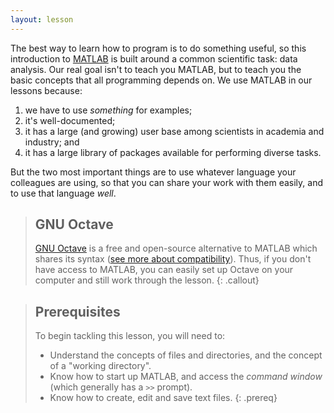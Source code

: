 ```yaml
---
layout: lesson
---
```


The best way to learn how to program is to do something useful, so this
introduction to [MATLAB](https://en.wikipedia.org/wiki/MATLAB) is built around a common scientific task: data analysis.
Our real goal isn't to teach you MATLAB, but to teach you the basic concepts
that all programming depends on. We use MATLAB in our lessons because:

1. we have to use *something* for examples;
2. it's well-documented;
3. it has a large (and growing) user base among scientists in academia and industry; and
4. it has a large library of packages available for performing diverse tasks.

But the two most important things are to use whatever language your colleagues
are using, so that you can share your work with them easily, and to use that
language *well*.

> ## GNU Octave
>
> [GNU Octave](http://www.gnu.org/software/octave/) is a free and open-source alternative
> to MATLAB which shares its syntax ([see more about compatibility](http://en.wikipedia.org/wiki/GNU_Octave#MATLAB_compatibility)).
> Thus, if you don't have access to MATLAB, you can easily set up Octave
> on your computer and still work through the lesson.
{: .callout}

> ## Prerequisites
>
> To begin tackling this lesson, you will need to:
>
> * Understand the concepts of files and directories, and the concept of a "working directory".
> * Know how to start up MATLAB, and access the *command window* (which generally has a `>>` prompt).
> * Know how to create, edit and save text files.
{: .prereq}
